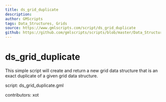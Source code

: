 ```yaml
---
title: ds_grid_duplicate
description: 
author: GMScripts
tags: Data_Structures, Grids
source: https://www.gmlscripts.com/script/ds_grid_duplicate
github: https://github.com/gmlscripts/scripts/blob/master/Data_Structures/Grids/ds_grid_duplicate.gml
---
```


ds_grid_duplicate
==================

This simple script will create and return a new grid data structure
that is an exact duplicate of a given grid data structure.

script: ds_grid_duplicate.gml

contributors: xot
